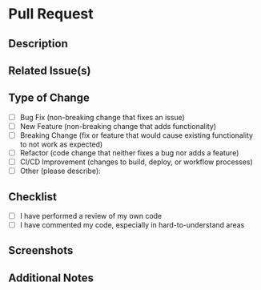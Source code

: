 # Pull Request

## Description
<!-- Provide a clear description of the changes made in this PR -->

## Related Issue(s)
<!-- Link to the related issues using the GitHub syntax (e.g., "Fixes #123", "Resolves #456") -->

## Type of Change
<!-- Mark the appropriate option with an "x" (fill in the [ ] with an x, no spaces) -->

- [ ] Bug Fix (non-breaking change that fixes an issue)
- [ ] New Feature (non-breaking change that adds functionality)
- [ ] Breaking Change (fix or feature that would cause existing functionality to not work as expected)
- [ ] Refactor (code change that neither fixes a bug nor adds a feature)
- [ ] CI/CD Improvement (changes to build, deploy, or workflow processes)
- [ ] Other (please describe):

## Checklist
<!-- Mark items with an "x" as completed (fill in the [ ] with an x, no spaces) -->

- [ ] I have performed a review of my own code
- [ ] I have commented my code, especially in hard-to-understand areas

## Screenshots
<!-- If applicable, add screenshots to help explain your changes if needed -->

## Additional Notes
<!-- Add any other context about the PR here -->
